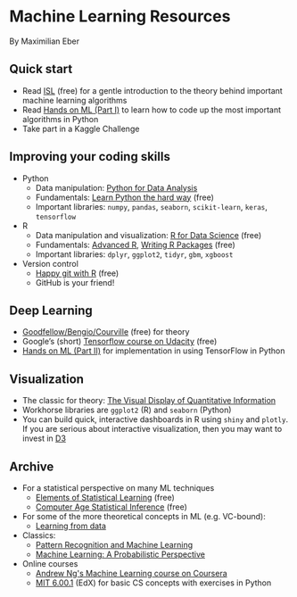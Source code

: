 # Machine Learning Resources 

By Maximilian Eber

## Quick start
* Read [ISL](http://www-bcf.usc.edu/~gareth/ISL) (free) for a gentle introduction to the theory behind important machine learning algorithms
* Read [Hands on ML (Part I)](http://shop.oreilly.com/product/0636920052289.do) to learn how to code up the most important algorithms in Python
* Take part in a Kaggle Challenge

## Improving your coding skills
* Python
    * Data manipulation: [Python for Data Analysis](http://wesmckinney.com/pages/book.html)
    * Fundamentals: [Learn Python the hard way](https://learnpythonthehardway.org) (free) 
    * Important libraries: `numpy`, `pandas`, `seaborn`, `scikit-learn`, `keras`, `tensorflow`
* R
    * Data manipulation and visualization: [R for Data Science](http://r4ds.had.co.nz) (free)
    * Fundamentals: [Advanced R](http://adv-r.had.co.nz), [Writing R Packages](http://r-pkgs.had.co.nz) (free) 
    * Important libraries: `dplyr`, `ggplot2`, `tidyr`, `gbm`, `xgboost`
* Version control
    * [Happy git with R](http://happygitwithr.com) (free)
    * GitHub is your friend!

## Deep Learning
* [Goodfellow/Bengio/Courville](http://www.deeplearningbook.org) (free) for theory
* Google’s  (short) [Tensorflow course on Udacity](https://www.udacity.com/course/deep-learning--ud730) (free)
* [Hands on ML (Part II)](http://shop.oreilly.com/product/0636920052289.do) for implementation in using TensorFlow in Python

## Visualization
* The classic for theory: [The Visual Display of Quantitative Information](https://www.amazon.com/Visual-Display-Quantitative-Information/dp/1930824130)
* Workhorse libraries are `ggplot2` (R) and `seaborn` (Python)
* You can build quick, interactive dashboards in R using `shiny` and `plotly`. If you are serious about interactive visualization, then you may want to invest in [D3](https://github.com/d3) 

## Archive
* For a statistical perspective on many ML techniques
    * [Elements of Statistical Learning](https://web.stanford.edu/~hastie/ElemStatLearn) (free)
    * [Computer Age Statistical Inference](https://web.stanford.edu/~hastie/CASI) (free)
* For some of the more theoretical concepts in ML (e.g. VC-bound): 
    * [Learning from data](http://amlbook.com)
* Classics:
    * [Pattern Recognition and Machine Learning](http://www.springer.com/us/book/9780387310732)
    * [Machine Learning: A Probabilistic Perspective](https://mitpress.mit.edu/books/machine-learning-0)
* Online courses
    * [Andrew Ng's Machine Learning course on Coursera](https://www.coursera.org/learn/machine-learning)
    * [MIT 6.00.1](https://www.edx.org/course/introduction-computer-science-mitx-6-00-1x-11) (EdX) for basic CS concepts with exercises in Python
